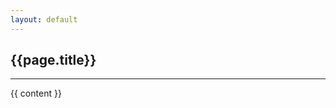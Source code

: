 ```yaml
---
layout: default
---
```


<div class="container-fluid">
	<h2> {{page.title}} </h2>
	<div class="row">
		<div class="col-9 col-md-9 col">
			<hr>
			{{ content }}
		</div>
		<div class="col-2 col-md-2 col toc">
			<div id="toc" data-toggle="toc" class="sticky-top"></div>
		</div>
	</div>
</div>